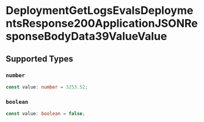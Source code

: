 # DeploymentGetLogsEvalsDeploymentsResponse200ApplicationJSONResponseBodyData39ValueValue


## Supported Types

### `number`

```typescript
const value: number = 3253.52;
```

### `boolean`

```typescript
const value: boolean = false;
```

